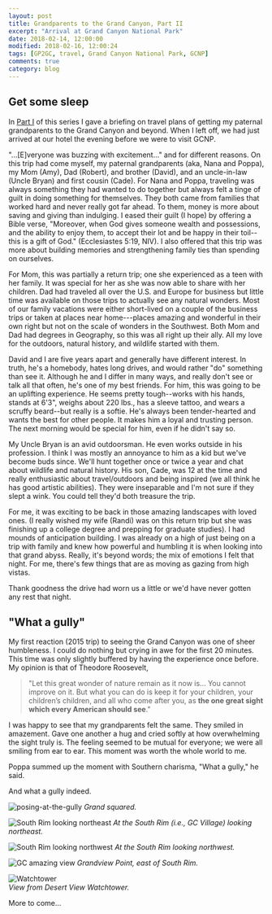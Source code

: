 ```yaml
---
layout: post
title: Grandparents to the Grand Canyon, Part II
excerpt: "Arrival at Grand Canyon National Park"
date: 2018-02-14, 12:00:00
modified: 2018-02-16, 12:00:24
tags: [GP2GC, travel, Grand Canyon National Park, GCNP]
comments: true
category: blog
---
```


## Get some sleep

In [Part I](https://aldridgecaleb.github.io/blog/GP2GC-I/) of this series I gave a briefing on travel plans of getting my paternal grandparents to the Grand Canyon and beyond. When I left off, we had just arrived at our hotel the evening before we were to visit GCNP.

"...[E]veryone was buzzing with excitement..." and for different reasons. On this trip had come myself, my paternal grandparents (aka, Nana and Poppa), my Mom (Amy), Dad (Robert), and brother (David), and an uncle-in-law (Uncle Bryan) and first cousin (Cade). For Nana and Poppa, traveling was always something they had wanted to do together but always felt a tinge of guilt in doing something for themselves. They both came from families that worked hard and never really got far ahead. To them, money is more about saving and giving than indulging. I eased their guilt (I hope) by offering a Bible verse, "Moreover, when God gives someone wealth and possessions, and the ability to enjoy them, to accept their lot and be happy in their toil--this is a gift of God." (Ecclesiastes 5:19, NIV). I also offered that this trip was more about building memories and strengthening family ties than spending on ourselves.

For Mom, this was partially a return trip; one she experienced as a teen with her family. It was special for her as she was now able to share with her children. Dad had traveled all over the U.S. and Europe for business but little time was available on those trips to actually see any natural wonders. Most of our family vacations were either short-lived on a couple of the business trips or taken at places near home---places amazing and wonderful in their own right but not on the scale of wonders in the Southwest. Both Mom and Dad had degrees in Geography, so this was all right up their ally. All my love for the outdoors, natural history, and wildlife started with them.

David and I are five years apart and generally have different interest. In truth, he's a homebody, hates long drives, and would rather "do" something than see it. Although he and I differ in many ways, and really don't see or talk all that often, he's one of my best friends. For him, this was going to be an uplifting experience. He seems pretty tough--works with his hands, stands at 6'3", weighs about 220 lbs., has a sleeve tattoo, and wears a scruffy beard--but really is a softie. He's always been tender-hearted and wants the best for other people. It makes him a loyal and trusting person. The next morning would be special for him, even if he didn't say so.

My Uncle Bryan is an avid outdoorsman. He even works outside in his profession. I think I was mostly an annoyance to him as a kid but we've become buds since. We'll hunt together once or twice a year and chat about wildlife and natural history. His son, Cade, was 12 at the time and really enthusiastic about travel/outdoors and being inspired (we all think he has good artistic abilities). They were inseparable and I'm not sure if they slept a wink. You could tell they'd both treasure the trip.

For me, it was exciting to be back in those amazing landscapes with loved ones. (I really wished my wife (Randi) was on this return trip but she was finishing up a college degree and prepping for graduate studies). I had mounds of anticipation building. I was already on a high of just being on a trip with family and knew how powerful and humbling it is when looking into that grand abyss. Really, it's beyond words; the mix of emotions I felt that night. For me, there's few things that are as moving as gazing from high vistas.

Thank goodness the drive had worn us a little or we'd have never gotten any rest that night.

## "What a gully"

My first reaction (2015 trip) to seeing the Grand Canyon was one of sheer humbleness. I could do nothing but crying in awe for the first 20 minutes. This time was only slightly buffered by having the experience once before. My opinion is that of Theodore Roosevelt,

>"Let this great wonder of nature remain as it now is... You cannot improve on it. But what you can do is keep it for your children, your children’s children, and all who come after you, as __the one great sight which every American should see__."

I was happy to see that my grandparents felt the same. They smiled in amazement. Gave one another a hug and cried softly at how overwhelming the sight truly is. The feeling seemed to be mutual for everyone; we were all smiling from ear to ear. This moment was worth the whole world to me.

Poppa summed up the moment with Southern charisma, "What a gully," he said.

And what a gully indeed.

![posing-at-the-gully](https://farm5.staticflickr.com/4716/40362238491_b132b11cd2_b.jpg)
*Grand squared.*

![South Rim looking northeast](https://farm5.staticflickr.com/4760/40362237811_7fa049f67a_b.jpg)
*At the South Rim (i.e., GC Village) looking northeast.*

![South Rim looking northwest](https://farm5.staticflickr.com/4630/26491290128_d38d2da5f8_b.jpg)
*At the South Rim looking northwest.*

![GC amazing view](https://farm5.staticflickr.com/4623/40362235811_e83858d00c_b.jpg)
*Grandview Point, east of South Rim.*

![Watchtower](https://farm5.staticflickr.com/4678/40362234501_eb7ab3e1bd_z.jpg)  
*View from Desert View Watchtower.*

More to come...
